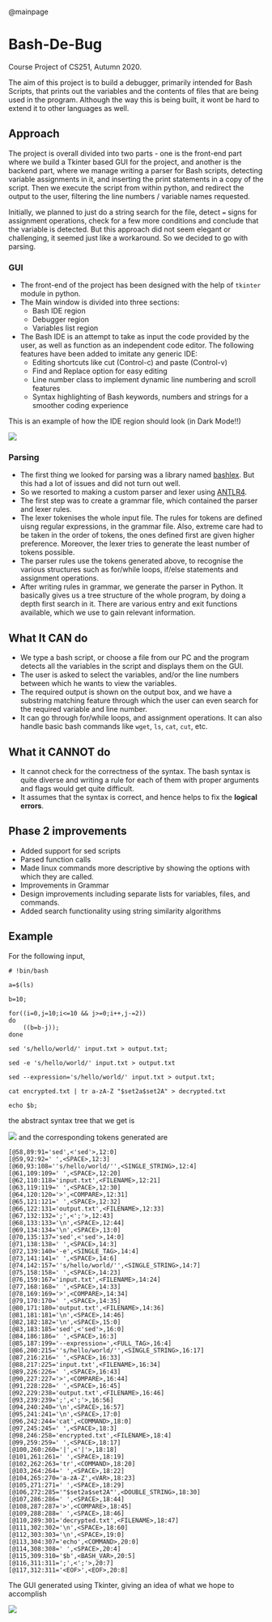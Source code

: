 @mainpage

# Bash-De-Bug
Course Project of CS251, Autumn 2020.

The aim of this project is to build a debugger, primarily intended for Bash Scripts, that prints out the variables and the contents of files that are being used in the program. Although the way this is being built, it wont be hard to extend it to other languages as well.

## Approach
The project is overall divided into two parts - one is the front-end part where we build a Tkinter based GUI for the project, and another is the backend part, where we manage writing a parser for Bash scripts, detecting variable assignments in it, and inserting the print statements in a copy of the script. Then we execute the script from within python, and redirect the output to the user, filtering the line numbers / variable names requested.

Initially, we planned to just do a string search for the file, detect `=` signs for assignment operations, check for a few more conditions and conclude that the variable is detected. But this approach did not seem elegant or challenging, it seemed just like a workaround. So we decided to go with parsing.

### GUI
* The front-end of the project has been designed with the help of ``tkinter`` module in python. 
* The Main window is divided into three sections:
    - Bash IDE region
    - Debugger region
    - Variables list region
* The Bash IDE is an attempt to take as input the code provided by the user, as well as function as an independent code editor. The following features have been added to imitate any generic IDE:
    - Editing shortcuts like cut (Control-c) and paste (Control-v)
    - Find and Replace option for easy editing
    - Line number class to implement dynamic line numbering and scroll features
    - Syntax highlighting of Bash keywords, numbers and strings for a smoother coding experience

This is an example of how the IDE region should look (in Dark Mode!!)

![](screenshots/gui-dark.png)

### Parsing
* The first thing we looked for parsing was a library named [bashlex](https://github.com/idank/bashlex). But this had a lot of issues and did not turn out well.
* So we resorted to making a custom parser and lexer using [ANTLR4](https://github.com/antlr/antlr4).
* The first step was to create a grammar file, which contained the parser and lexer rules.
* The lexer tokenises the whole input file. The rules for tokens are defined uisng regular expressions, in the grammar file. Also, extreme care had to be taken in the order of tokens, the ones defined first are given higher preference. Moreover, the lexer tries to generate the least number of tokens possible.
* The parser rules use the tokens generated above, to recognise the various structures such as for/while loops, if/else statements and assignment operations.
* After writing rules in grammar, we generate the parser in Python. It basically gives us a tree structure of the whole program, by doing a depth first search in it. There are various entry and exit functions available, which we use to gain relevant information.

## What It CAN do
* We type a bash script, or choose a file from our PC and the program detects all the variables in the script and displays them on the GUI.
* The user is asked to select the variables, and/or the line numbers between which he wants to view the variables.
* The required output is shown on the output box, and we have a substring matching feature through which the user can even search for the required variable and line number.
* It can go through for/while loops, and assignment operations. It can also handle basic bash commands like `wget`, `ls`, `cat`, `cut`, etc. 

## What it CANNOT do
* It cannot check for the correctness of the syntax. The bash syntax is quite diverse and writing a rule for each of them with proper arguments and flags would get quite difficult.
* It assumes that the syntax is correct, and hence helps to fix the **logical errors**.

## Phase 2 improvements
* Added support for sed scripts
* Parsed function calls
* Made linux commands more descriptive by showing the options with which they are called.
* Improvements in Grammar
* Design improvements including separate lists for variables, files, and commands.
* Added search functionality using string similarity algorithms


## Example
For the following input,

    # !bin/bash

    a=$(ls)

    b=10;

    for((i=0,j=10;i<=10 && j>=0;i++,j-=2))
    do
        ((b=b-j));
    done

    sed 's/hello/world/' input.txt > output.txt;

    sed -e 's/hello/world/' input.txt > output.txt

    sed --expression='s/hello/world/' input.txt > output.txt;

    cat encrypted.txt | tr a-zA-Z "$set2a$set2A" > decrypted.txt

    echo $b;

the abstract syntax tree that we get is <br>

![](testcases/test3.png)
and the corresponding tokens generated are <br>

    [@58,89:91='sed',<'sed'>,12:0]
    [@59,92:92=' ',<SPACE>,12:3]
    [@60,93:108=''s/hello/world/'',<SINGLE_STRING>,12:4]
    [@61,109:109=' ',<SPACE>,12:20]
    [@62,110:118='input.txt',<FILENAME>,12:21]
    [@63,119:119=' ',<SPACE>,12:30]
    [@64,120:120='>',<COMPARE>,12:31]
    [@65,121:121=' ',<SPACE>,12:32]
    [@66,122:131='output.txt',<FILENAME>,12:33]
    [@67,132:132=';',<';'>,12:43]
    [@68,133:133='\n',<SPACE>,12:44]
    [@69,134:134='\n',<SPACE>,13:0]
    [@70,135:137='sed',<'sed'>,14:0]
    [@71,138:138=' ',<SPACE>,14:3]
    [@72,139:140='-e',<SINGLE_TAG>,14:4]
    [@73,141:141=' ',<SPACE>,14:6]
    [@74,142:157=''s/hello/world/'',<SINGLE_STRING>,14:7]
    [@75,158:158=' ',<SPACE>,14:23]
    [@76,159:167='input.txt',<FILENAME>,14:24]
    [@77,168:168=' ',<SPACE>,14:33]
    [@78,169:169='>',<COMPARE>,14:34]
    [@79,170:170=' ',<SPACE>,14:35]
    [@80,171:180='output.txt',<FILENAME>,14:36]
    [@81,181:181='\n',<SPACE>,14:46]
    [@82,182:182='\n',<SPACE>,15:0]
    [@83,183:185='sed',<'sed'>,16:0]
    [@84,186:186=' ',<SPACE>,16:3]
    [@85,187:199='--expression=',<FULL_TAG>,16:4]
    [@86,200:215=''s/hello/world/'',<SINGLE_STRING>,16:17]
    [@87,216:216=' ',<SPACE>,16:33]
    [@88,217:225='input.txt',<FILENAME>,16:34]
    [@89,226:226=' ',<SPACE>,16:43]
    [@90,227:227='>',<COMPARE>,16:44]
    [@91,228:228=' ',<SPACE>,16:45]
    [@92,229:238='output.txt',<FILENAME>,16:46]
    [@93,239:239=';',<';'>,16:56]
    [@94,240:240='\n',<SPACE>,16:57]
    [@95,241:241='\n',<SPACE>,17:0]
    [@96,242:244='cat',<COMMAND>,18:0]
    [@97,245:245=' ',<SPACE>,18:3]
    [@98,246:258='encrypted.txt',<FILENAME>,18:4]
    [@99,259:259=' ',<SPACE>,18:17]
    [@100,260:260='|',<'|'>,18:18]
    [@101,261:261=' ',<SPACE>,18:19]
    [@102,262:263='tr',<COMMAND>,18:20]
    [@103,264:264=' ',<SPACE>,18:22]
    [@104,265:270='a-zA-Z',<VAR>,18:23]
    [@105,271:271=' ',<SPACE>,18:29]
    [@106,272:285='"$set2a$set2A"',<DOUBLE_STRING>,18:30]
    [@107,286:286=' ',<SPACE>,18:44]
    [@108,287:287='>',<COMPARE>,18:45]
    [@109,288:288=' ',<SPACE>,18:46]
    [@110,289:301='decrypted.txt',<FILENAME>,18:47]
    [@111,302:302='\n',<SPACE>,18:60]
    [@112,303:303='\n',<SPACE>,19:0]
    [@113,304:307='echo',<COMMAND>,20:0]
    [@114,308:308=' ',<SPACE>,20:4]
    [@115,309:310='$b',<BASH_VAR>,20:5]
    [@116,311:311=';',<';'>,20:7]
    [@117,312:311='<EOF>',<EOF>,20:8]
    
 
The GUI generated using Tkinter, giving an idea of what we hope to accomplish<br>
<!-- <img src="screenshots/gui.png" height=500 width=1000><br> -->
![](screenshots/gui.png)
